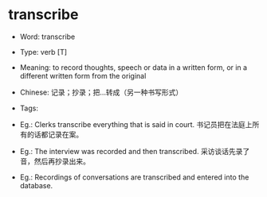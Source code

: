 # transcribe

- Word: transcribe

- Type: verb [T]
- Meaning: to record thoughts, speech or data in a written form, or in a different written form from the original
- Chinese: 记录；抄录；把…转成（另一种书写形式）
- Tags: 
- Eg.: Clerks transcribe everything that is said in court. 书记员把在法庭上所有的话都记录在案。
- Eg.: The interview was recorded and then transcribed. 采访谈话先录了音，然后再抄录出来。
- Eg.: Recordings of conversations are transcribed and entered into the database.

